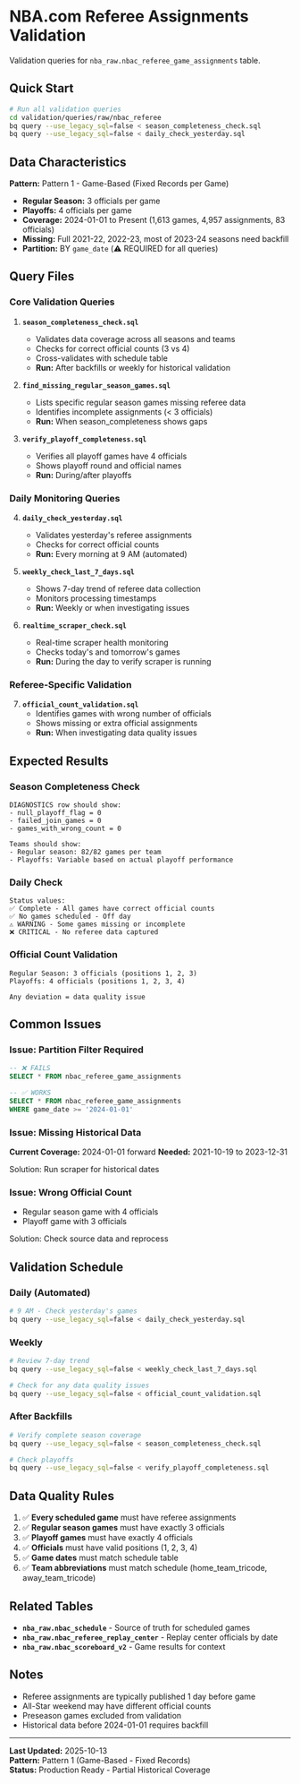 # NBA.com Referee Assignments Validation

Validation queries for `nba_raw.nbac_referee_game_assignments` table.

## Quick Start

```bash
# Run all validation queries
cd validation/queries/raw/nbac_referee
bq query --use_legacy_sql=false < season_completeness_check.sql
bq query --use_legacy_sql=false < daily_check_yesterday.sql
```

## Data Characteristics

**Pattern:** Pattern 1 - Game-Based (Fixed Records per Game)
- **Regular Season:** 3 officials per game
- **Playoffs:** 4 officials per game
- **Coverage:** 2024-01-01 to Present (1,613 games, 4,957 assignments, 83 officials)
- **Missing:** Full 2021-22, 2022-23, most of 2023-24 seasons need backfill
- **Partition:** BY `game_date` (⚠️ REQUIRED for all queries)

## Query Files

### Core Validation Queries

1. **`season_completeness_check.sql`**
   - Validates data coverage across all seasons and teams
   - Checks for correct official counts (3 vs 4)
   - Cross-validates with schedule table
   - **Run:** After backfills or weekly for historical validation

2. **`find_missing_regular_season_games.sql`**
   - Lists specific regular season games missing referee data
   - Identifies incomplete assignments (< 3 officials)
   - **Run:** When season_completeness shows gaps

3. **`verify_playoff_completeness.sql`**
   - Verifies all playoff games have 4 officials
   - Shows playoff round and official names
   - **Run:** During/after playoffs

### Daily Monitoring Queries

4. **`daily_check_yesterday.sql`**
   - Validates yesterday's referee assignments
   - Checks for correct official counts
   - **Run:** Every morning at 9 AM (automated)

5. **`weekly_check_last_7_days.sql`**
   - Shows 7-day trend of referee data collection
   - Monitors processing timestamps
   - **Run:** Weekly or when investigating issues

6. **`realtime_scraper_check.sql`**
   - Real-time scraper health monitoring
   - Checks today's and tomorrow's games
   - **Run:** During the day to verify scraper is running

### Referee-Specific Validation

7. **`official_count_validation.sql`**
   - Identifies games with wrong number of officials
   - Shows missing or extra official assignments
   - **Run:** When investigating data quality issues

## Expected Results

### Season Completeness Check
```
DIAGNOSTICS row should show:
- null_playoff_flag = 0
- failed_join_games = 0
- games_with_wrong_count = 0

Teams should show:
- Regular season: 82/82 games per team
- Playoffs: Variable based on actual playoff performance
```

### Daily Check
```
Status values:
✅ Complete - All games have correct official counts
✅ No games scheduled - Off day
⚠️ WARNING - Some games missing or incomplete
❌ CRITICAL - No referee data captured
```

### Official Count Validation
```
Regular Season: 3 officials (positions 1, 2, 3)
Playoffs: 4 officials (positions 1, 2, 3, 4)

Any deviation = data quality issue
```

## Common Issues

### Issue: Partition Filter Required
```sql
-- ❌ FAILS
SELECT * FROM nbac_referee_game_assignments

-- ✅ WORKS
SELECT * FROM nbac_referee_game_assignments
WHERE game_date >= '2024-01-01'
```

### Issue: Missing Historical Data
**Current Coverage:** 2024-01-01 forward
**Needed:** 2021-10-19 to 2023-12-31

Solution: Run scraper for historical dates

### Issue: Wrong Official Count
- Regular season game with 4 officials
- Playoff game with 3 officials

Solution: Check source data and reprocess

## Validation Schedule

### Daily (Automated)
```bash
# 9 AM - Check yesterday's games
bq query --use_legacy_sql=false < daily_check_yesterday.sql
```

### Weekly
```bash
# Review 7-day trend
bq query --use_legacy_sql=false < weekly_check_last_7_days.sql

# Check for any data quality issues
bq query --use_legacy_sql=false < official_count_validation.sql
```

### After Backfills
```bash
# Verify complete season coverage
bq query --use_legacy_sql=false < season_completeness_check.sql

# Check playoffs
bq query --use_legacy_sql=false < verify_playoff_completeness.sql
```

## Data Quality Rules

1. ✅ **Every scheduled game** must have referee assignments
2. ✅ **Regular season games** must have exactly 3 officials
3. ✅ **Playoff games** must have exactly 4 officials
4. ✅ **Officials** must have valid positions (1, 2, 3, 4)
5. ✅ **Game dates** must match schedule table
6. ✅ **Team abbreviations** must match schedule (home_team_tricode, away_team_tricode)

## Related Tables

- **`nba_raw.nbac_schedule`** - Source of truth for scheduled games
- **`nba_raw.nbac_referee_replay_center`** - Replay center officials by date
- **`nba_raw.nbac_scoreboard_v2`** - Game results for context

## Notes

- Referee assignments are typically published 1 day before game
- All-Star weekend may have different official counts
- Preseason games excluded from validation
- Historical data before 2024-01-01 requires backfill

---

**Last Updated:** 2025-10-13  
**Pattern:** Pattern 1 (Game-Based - Fixed Records)  
**Status:** Production Ready - Partial Historical Coverage
